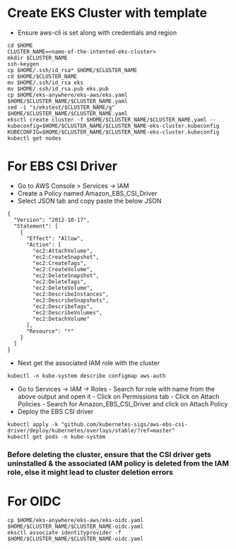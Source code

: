 # Create EKS Cluster with template
* Ensure aws-cli is set along with credentials and region
```
cd $HOME
CLUSTER_NAME=<name-of-the-intented-eks-cluster>
mkdir $CLUSTER_NAME
ssh-keygen
cp $HOME/.ssh/id_rsa* $HOME/$CLUSTER_NAME
cd $HOME/$CLUSTER_NAME
mv $HOME/.ssh/id_rsa eks
mv $HOME/.ssh/id_rsa.pub eks.pub
cp $HOME/eks-anywhere/eks-aws/eks.yaml $HOME/$CLUSTER_NAME/$CLUSTER_NAME.yaml
sed -i "s/ekstest/$CLUSTER_NAME/g" $HOME/$CLUSTER_NAME/$CLUSTER_NAME.yaml
eksctl create cluster -f $HOME/$CLUSTER_NAME/$CLUSTER_NAME.yaml --kubeconfig=$HOME/$CLUSTER_NAME/$CLUSTER_NAME-eks-cluster.kubeconfig
KUBECONFIG=$HOME/$CLUSTER_NAME/$CLUSTER_NAME-eks-cluster.kubeconfig
kubectl get nodes
```
# For EBS CSI Driver
* Go to AWS Console > Services -> IAM
* Create a Policy named Amazon_EBS_CSI_Driver
* Select JSON tab and copy paste the below JSON
```
{
  "Version": "2012-10-17",
  "Statement": [
    {
      "Effect": "Allow",
      "Action": [
        "ec2:AttachVolume",
        "ec2:CreateSnapshot",
        "ec2:CreateTags",
        "ec2:CreateVolume",
        "ec2:DeleteSnapshot",
        "ec2:DeleteTags",
        "ec2:DeleteVolume",
        "ec2:DescribeInstances",
        "ec2:DescribeSnapshots",
        "ec2:DescribeTags",
        "ec2:DescribeVolumes",
        "ec2:DetachVolume"
      ],
      "Resource": "*"
    }
  ]
}
```
* Next get the associated IAM role with the cluster
```
kubectl -n kube-system describe configmap aws-auth
```
* Go to Services -> IAM -> Roles - Search for role with name from the above output and open it - Click on Permissions tab - Click on Attach Policies - Search for Amazon_EBS_CSI_Driver and click on Attach Policy
* Deploy the EBS CSI driver
```
kubectl apply -k "github.com/kubernetes-sigs/aws-ebs-csi-driver/deploy/kubernetes/overlays/stable/?ref=master"
kubectl get pods -n kube-system
```
### Before deleting the cluster, ensure that the CSI driver gets uninstalled & the associated IAM policy is deleted from the IAM role, else it might lead to cluster deletion errors

# For OIDC

```
cp $HOME/eks-anywhere/eks-aws/eks-oidc.yaml $HOME/$CLUSTER_NAME/$CLUSTER_NAME-oidc.yaml
eksctl associate identityprovider -f $HOME/$CLUSTER_NAME/$CLUSTER_NAME-oidc.yaml
```
